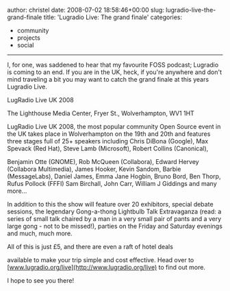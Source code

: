 author: christel
date: 2008-07-02 18:58:46+00:00
slug: lugradio-live-the-grand-finale
title: 'Lugradio Live: The grand finale'
categories:
- community
- projects
- social
---

I, for one, was saddened to hear that my favourite FOSS podcast; Lugradio is coming to an end. If you are in the UK, heck, if you're anywhere and don't mind traveling a bit you may want to catch the grand finale at this years Lugradio Live.



LugRadio Live UK 2008

The Lighthouse Media Center, Fryer St., Wolverhampton, WV1 1HT



LugRadio Live UK 2008, the most popular community Open Source event in the UK takes place in Wolverhampton on the 19th and 20th and features three stages full of 25+ speakers including Chris DiBona (Google), Max Spevack (Red Hat), Steve Lamb (Microsoft), Robert Collins (Canonical),

Benjamin Otte (GNOME), Rob McQueen (Collabora), Edward Hervey (Collabora Multimedia), James Hooker, Kevin Sandom, Barbie (MessageLabs), Daniel James, Emma Jane Hogbin, Bruno Bord, Ben Thorp, Rufus Pollock (FFFI) Sam Birchall, John Carr, William J Giddings and many more...



In addition to this the show will feature over 20 exhibitors, special debate sessions, the legendary Gong-a-thong Lightbulb Talk Extravaganza (read: a series of small talk chaired by a man in a very small pair of pants and a very large gong - not to be missed!), parties on the Friday and Saturday evenings and much, much more.



All of this is just £5, and there are even a raft of hotel deals

available to make your trip simple and cost effective. Head over to [www.lugradio.org/live](http://www.lugradio.org/live) to find out more.



I hope to see you there!
